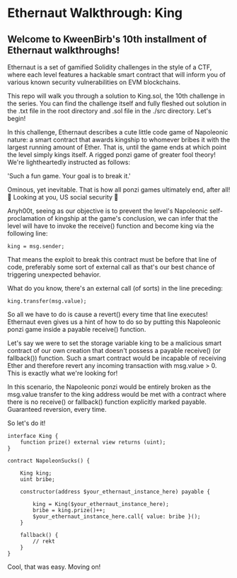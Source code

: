 # Ethernaut Walkthrough: King
## Welcome to KweenBirb's 10th installment of Ethernaut walkthroughs! 

Ethernaut is a set of gamified Solidity challenges in the style of a CTF, where each level features a hackable smart contract that will inform you of various known security vulnerabilities on EVM blockchains.

This repo will walk you through a solution to King.sol, the 10th challenge in the series. You can find the challenge itself and fully fleshed out solution in the .txt file in the root directory and .sol file in the ./src directory. Let's begin!

In this challenge, Ethernaut describes a cute little code game of Napoleonic nature: a smart contract that awards kingship to whomever bribes it with the largest running amount of Ether. That is, until the game ends at which point the level simply kings itself. A rigged ponzi game of greater fool theory! We're lightheartedly instructed as follows:

'Such a fun game. Your goal is to break it.'

Ominous, yet inevitable. That is how all ponzi games ultimately end, after all! 👀 Looking at you, US social security 👀

Anyh00t, seeing as our objective is to prevent the level's Napoleonic self-proclamation of kingship at the game's conclusion, we can infer that the level will have to invoke the receive() function and become king via the following line:

```king = msg.sender;```

That means the exploit to break this contract must be before that line of code, preferably some sort of external call as that's our best chance of triggering unexpected behavior.

What do you know, there's an external call (of sorts) in the line preceding:

```king.transfer(msg.value);```

So all we have to do is cause a revert() every time that line executes! Ethernaut even gives us a hint of how to do so by putting this Napoleonic ponzi game inside a payable receive() function. 

Let's say we were to set the storage variable king to be a malicious smart contract of our own creation that doesn't possess a payable receive() (or fallback()) function. Such a smart contract would be incapable of receiving Ether and therefore revert any incoming transaction with msg.value > 0. This is exactly what we're looking for! 

In this scenario, the Napoleonic ponzi would be entirely broken as the msg.value transfer to the king address would be met with a contract where there is no receive() or fallback() function explicitly marked payable. Guaranteed reversion, every time.

So let's do it!

```
interface King {
    function prize() external view returns (uint);
}

contract NapoleonSucks() {

    King king;
    uint bribe;

    constructor(address $your_ethernaut_instance_here) payable {
        
        king = King($your_ethernaut_instance_here);
        bribe = king.prize()++;
        $your_ethernaut_instance_here.call{ value: bribe }();
    }

    fallback() {
        // rekt
    }
}
```

Cool, that was easy. Moving on!
